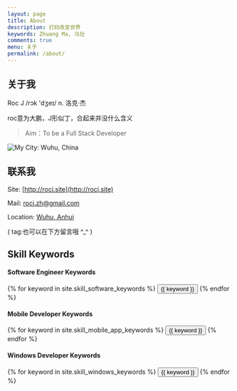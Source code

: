 ```yaml
---
layout: page
title: About
description: 打码改变世界
keywords: Zhuang Ma, 马壮
comments: true
menu: 关于
permalink: /about/
---
```


## 关于我

Roc J /rɔk 'dʒeɪ/  n. 洛克·杰

roc意为大鹏，J形似丁，合起来并没什么含义

> Aim：To be a Full Stack Developer

![My City: Wuhu, China](http://upload-images.jianshu.io/upload_images/4368698-bdbe07bd13f08270.png?imageMogr2/auto-orient/strip%7CimageView2/2/w/1240)

## 联系我

Site: [http://rocj.site](http://rocj.site)

Mail: [rocj.zh@gmail.com](mailto:rocj.zh@gmail.com)

Location: [Wuhu, Anhui](http://j.map.baidu.com/hMgU9)


( tag:也可以在下方留言哦 ^_^ )


## Skill Keywords

#### Software Engineer Keywords
<div class="btn-inline">
    {% for keyword in site.skill_software_keywords %}
    <button class="btn btn-outline" type="button">{{ keyword }}</button>
    {% endfor %}
</div>

#### Mobile Developer Keywords
<div class="btn-inline">
    {% for keyword in site.skill_mobile_app_keywords %}
    <button class="btn btn-outline" type="button">{{ keyword }}</button>
    {% endfor %}
</div>

#### Windows Developer Keywords
<div class="btn-inline">
    {% for keyword in site.skill_windows_keywords %}
    <button class="btn btn-outline" type="button">{{ keyword }}</button>
    {% endfor %}
</div>
